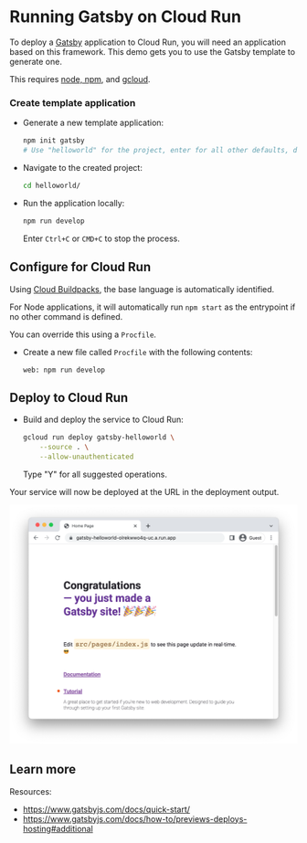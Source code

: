 # Running Gatsby on Cloud Run

<!--- Generated 2022-08-24 06:28:16.946116 -->

To deploy a [Gatsby](https://www.gatsbyjs.com/) application to Cloud Run, you will need an application
based on this framework. This demo gets you to use the Gatsby template to generate one. 

This requires [node, npm](https://cloud.google.com/nodejs/docs/setup), and [gcloud](https://cloud.google.com/sdk/docs/install). 

### Create template application


* Generate a new template application: 

    ```bash
    npm init gatsby
    # Use "helloworld" for the project, enter for all other defaults, don't install any extras.

    ```




* Navigate to the created project:

    ```bash
    cd helloworld/
    ```

* Run the application locally:

    ```bash
    npm run develop
    ```

    Enter `Ctrl+C` or `CMD+C` to stop the process.


## Configure for Cloud Run

Using [Cloud Buildpacks](https://github.com/GoogleCloudPlatform/buildpacks), 
the base language is automatically identified.


For Node applications, it will automatically run `npm start` as the entrypoint if no other command is defined. 



You can override this using a `Procfile`. 

* Create a new file called `Procfile` with the following contents: 

    ```
    web: npm run develop
    ```






## Deploy to Cloud Run

* Build and deploy the service to Cloud Run: 


    ```bash
    gcloud run deploy gatsby-helloworld \
        --source . \
        --allow-unauthenticated 
    ```

    Type "Y" for all suggested operations.


Your service will now be deployed at the URL in the deployment output.

![Example Gatsby deployment](example.png)





## Learn more

Resources: 

- https://www.gatsbyjs.com/docs/quick-start/
- https://www.gatsbyjs.com/docs/how-to/previews-deploys-hosting#additional
